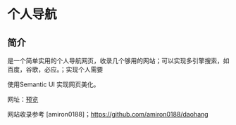 # 个人导航

 ## 简介

是一个简单实用的个人导航网页，收录几个够用的网站；可以实现多引擎搜索，如百度，谷歌，必应。；实现个人需要

使用Semantic UI 实现网页美化。

网址：[预览](仍然创作中)

网站收录参考 [amiron0188]；https://github.com/amiron0188/daohang
